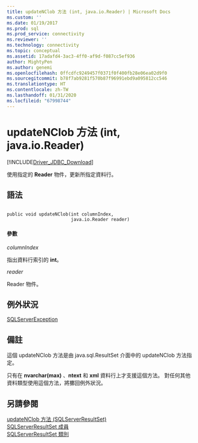 ```yaml
---
title: updateNClob 方法 (int, java.io.Reader) | Microsoft Docs
ms.custom: ''
ms.date: 01/19/2017
ms.prod: sql
ms.prod_service: connectivity
ms.reviewer: ''
ms.technology: connectivity
ms.topic: conceptual
ms.assetid: 17adafd4-3ac3-4ff0-af9d-f087cc5ef936
author: MightyPen
ms.author: genemi
ms.openlocfilehash: 0ffcdfc9249457f0371f0f400fb28e06ea02d9f0
ms.sourcegitcommit: b78f7ab9281f570b87f96991ebd9a095812cc546
ms.translationtype: HT
ms.contentlocale: zh-TW
ms.lasthandoff: 01/31/2020
ms.locfileid: "67998744"
---
```

# <a name="updatenclob-method-int-javaioreader"></a>updateNClob 方法 (int, java.io.Reader)
[!INCLUDE[Driver_JDBC_Download](../../../includes/driver_jdbc_download.md)]

  使用指定的 **Reader** 物件，更新所指定資料行。  
  
## <a name="syntax"></a>語法  
  
```  
  
public void updateNClob(int columnIndex,  
                        java.io.Reader reader)  
```  
  
#### <a name="parameters"></a>參數  
 *columnIndex*  
  
 指出資料行索引的 **int**。  
  
 *reader*  
  
 Reader 物件。  
  
## <a name="exceptions"></a>例外狀況  
 [SQLServerException](../../../connect/jdbc/reference/sqlserverexception-class.md)  
  
## <a name="remarks"></a>備註  
 這個 updateNClob 方法是由 java.sql.ResultSet 介面中的 updateNClob 方法指定。  
  
 只有在 **nvarchar(max)** 、**ntext** 和 **xml** 資料行上才支援這個方法。 對任何其他資料類型使用這個方法，將擲回例外狀況。  
  
## <a name="see-also"></a>另請參閱  
 [updateNClob 方法 &#40;SQLServerResultSet&#41;](../../../connect/jdbc/reference/updatenclob-method-sqlserverresultset.md)   
 [SQLServerResultSet 成員](../../../connect/jdbc/reference/sqlserverresultset-members.md)   
 [SQLServerResultSet 類別](../../../connect/jdbc/reference/sqlserverresultset-class.md)  
  
  
